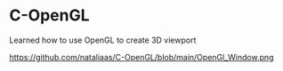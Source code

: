 # C-OpenGL
Learned how to use OpenGL to create 3D viewport 

https://github.com/nataliaas/C-OpenGL/blob/main/OpenGl_Window.png

